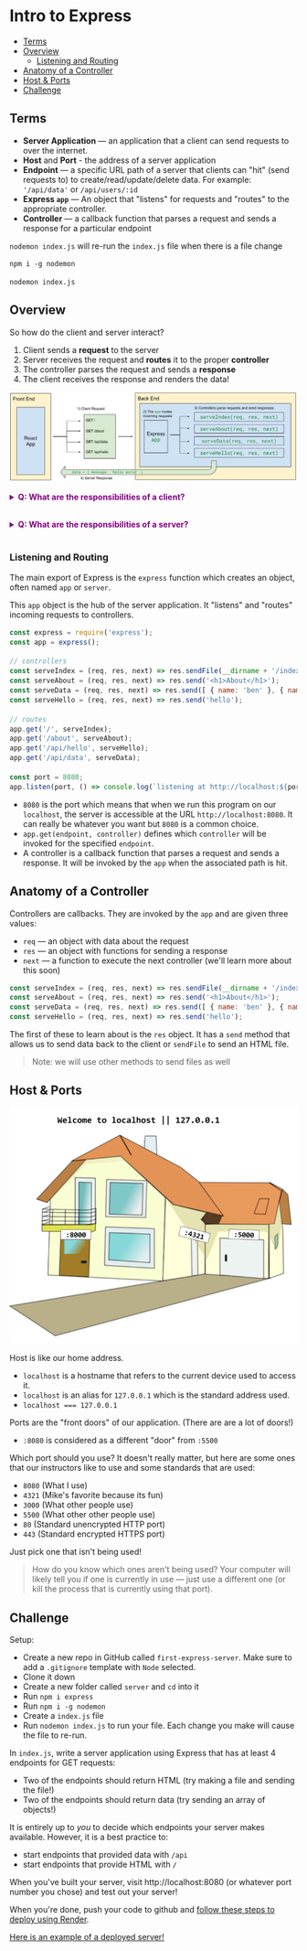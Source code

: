 # Intro to Express

- [Terms](#terms)
- [Overview](#overview)
  - [Listening and Routing](#listening-and-routing)
- [Anatomy of a Controller](#anatomy-of-a-controller)
- [Host \& Ports](#host--ports)
- [Challenge](#challenge)

## Terms

* **Server Application** — an application that a client can send requests to over the internet. 
* **Host** and **Port** - the address of a server application
* **Endpoint** — a specific URL path of a server that clients can "hit" (send requests to) to create/read/update/delete data. For example: `'/api/data'` or `/api/users/:id` 
* **Express `app`** — An object that "listens" for requests and "routes" to the appropriate controller.
* **Controller** — a callback function that parses a request and sends a response for a particular endpoint

`nodemon index.js` will re-run the `index.js` file when there is a file change

```
npm i -g nodemon

nodemon index.js
```


## Overview

So how do the client and server interact?

1. Client sends a **request** to the server
1. Server receives the request and **routes** it to the proper **controller**
1. The controller parses the request and sends a **response**
1. The client receives the response and renders the data!
  
![](./images/express-diagram-simple.svg)

**<details><summary style="color: purple">Q: What are the responsibilities of a client?</summary>**

- Rendering HTML, CSS, and JS
- Request information from a server (get requests)
- Providing information to a server (post/patch/delete requests)
- Reading data received from a server

</details><br>

**<details><summary style="color: purple">Q: What are the responsibilities of a server?</summary>**

- Sending HTML, CSS, and JS to a client
- Parsing the information it receives
- Sending data to a client (e.g. weather API)

</details><br>

### Listening and Routing

The main export of Express is the `express` function which creates an object, often named `app` or `server`.

This `app` object is the hub of the server application. It "listens" and "routes" incoming requests to controllers.

```js
const express = require('express');
const app = express();

// controllers
const serveIndex = (req, res, next) => res.sendFile(__dirname + '/index.html');
const serveAbout = (req, res, next) => res.send('<h1>About</h1>');
const serveData = (req, res, next) => res.send([ { name: 'ben' }, { name: 'zo' }]);
const serveHello = (req, res, next) => res.send('hello');

// routes
app.get('/', serveIndex);
app.get('/about', serveAbout);
app.get('/api/hello', serveHello);
app.get('/api/data', serveData);

const port = 8080;
app.listen(port, () => console.log(`listening at http://localhost:${port}`)); 
```

* `8080` is the port which means that when we run this program on our `localhost`, the server is accessible at the URL `http://localhost:8080`. It can really be whatever you want but `8080` is a common choice.
* `app.get(endpoint, controller)` defines which `controller` will be invoked for the specified `endpoint`.  
* A controller is a callback function that parses a request and sends a response. It will be invoked by the `app` when the associated path is hit.

## Anatomy of a Controller

Controllers are callbacks. They are invoked by the `app` and are given three values:
* `req` — an object with data about the request
* `res` — an object with functions for sending a response
* `next` — a function to execute the next controller (we'll learn more about this soon)

```js
const serveIndex = (req, res, next) => res.sendFile(__dirname + '/index.html');
const serveAbout = (req, res, next) => res.send('<h1>About</h1>');
const serveData = (req, res, next) => res.send([ { name: 'ben' }, { name: 'zo' }]);
const serveHello = (req, res, next) => res.send('hello');
```

The first of these to learn about is the `res` object. It has a `send` method that allows us to send data back to the client or `sendFile` to send an HTML file.

> Note: we will use other methods to send files as well

## Host & Ports

![](images/host-port.png)

Host is like our home address.

* `localhost` is a hostname that refers to the current device used to access it. 
* `localhost` is an alias for `127.0.0.1` which is the standard address used. 
* `localhost === 127.0.0.1`

Ports are the "front doors" of our application. (There are are a lot of doors!)

* `:8080` is considered as a different "door" from `:5500`

Which port should you use? It doesn't really matter, but here are some ones that our instructors like to use and some standards that are used:
* `8080` (What I use)
* `4321` (Mike's favorite because its fun)
* `3000` (What other people use)
* `5500` (What other other people use)
* `80` (Standard unencrypted HTTP port)
* `443` (Standard encrypted HTTPS port)

Just pick one that isn't being used! 

> How do you know which ones aren't being used? Your computer will likely tell you if one is currently in use — just use a different one (or kill the process that is currently using that port).

## Challenge

Setup:
* Create a new repo in GitHub called `first-express-server`. Make sure to add a `.gitignore` template with `Node` selected.
* Clone it down
* Create a new folder called `server` and `cd` into it
* Run `npm i express`
* Run `npm i -g nodemon`
* Create a `index.js` file
* Run `nodemon index.js` to run your file. Each change you make will cause the file to re-run.

In `index.js`, write a server application using Express that has at least 4 endpoints for GET requests:
* Two of the endpoints should return HTML (try making a file and sending the file!)
* Two of the endpoints should return data (try sending an array of objects!)

It is entirely up to *you* to decide which endpoints your server makes available. However, it is a best practice to:
* start endpoints that provided data with `/api`
* start endpoints that provide HTML with `/`

When you've built your server, visit http://localhost:8080 (or whatever port number you chose) and test out your server!

When you're done, push your code to github and [follow these steps to deploy using Render](https://github.com/The-Marcy-Lab-School/render-deployment-instructions).

[Here is an example of a deployed server!](https://github.com/benspector-mls/first-express-server-f23-test)